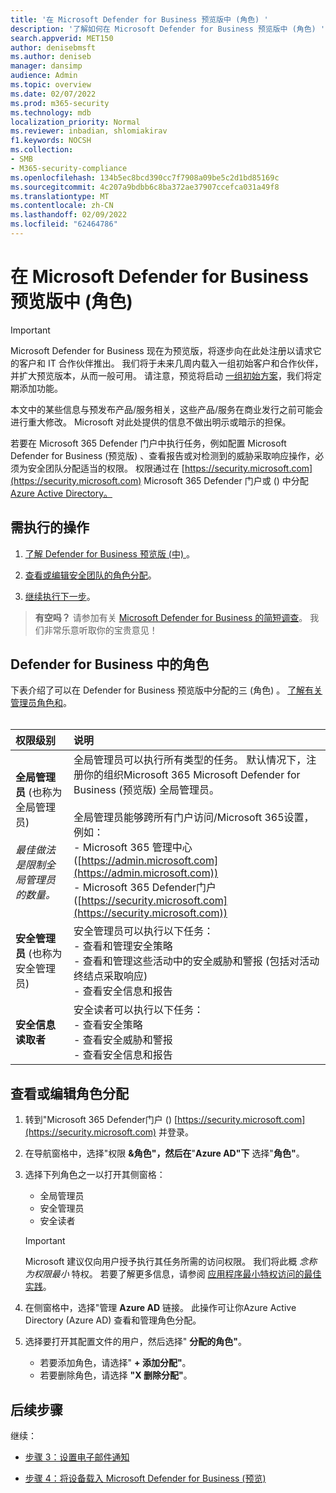 ```yaml
---
title: '在 Microsoft Defender for Business 预览版中 (角色) '
description: '了解如何在 Microsoft Defender for Business 预览版中 (角色) '
search.appverid: MET150
author: denisebmsft
ms.author: deniseb
manager: dansimp
audience: Admin
ms.topic: overview
ms.date: 02/07/2022
ms.prod: m365-security
ms.technology: mdb
localization_priority: Normal
ms.reviewer: inbadian, shlomiakirav
f1.keywords: NOCSH
ms.collection:
- SMB
- M365-security-compliance
ms.openlocfilehash: 134b5ec8bcd390cc7f7908a09be5c2d1bd85169c
ms.sourcegitcommit: 4c207a9bdbb6c8ba372ae37907ccefca031a49f8
ms.translationtype: MT
ms.contentlocale: zh-CN
ms.lasthandoff: 02/09/2022
ms.locfileid: "62464786"
---
```

# <a name="assign-roles-and-permissions-in-microsoft-defender-for-business-preview"></a>在 Microsoft Defender for Business 预览版中 (角色) 

> [!IMPORTANT]
> Microsoft Defender for Business 现在为预览版，将逐步向在此处注册以请求它的客户和 IT 合作伙伴[](https://aka.ms/mdb-preview)推出。 我们将于未来几周内载入一组初始客户和合作伙伴，并扩大预览版本，从而一般可用。 请注意，预览将启动 [一组初始方案](mdb-tutorials.md#try-these-preview-scenarios)，我们将定期添加功能。
> 
> 本文中的某些信息与预发布产品/服务相关，这些产品/服务在商业发行之前可能会进行重大修改。 Microsoft 对此处提供的信息不做出明示或暗示的担保。 

若要在 Microsoft 365 Defender 门户中执行任务，例如配置 Microsoft Defender for Business (预览版) 、查看报告或对检测到的威胁采取响应操作，必须为安全团队分配适当的权限。 权限通过在 [https://security.microsoft.com](https://security.microsoft.com) Microsoft 365 Defender 门户或 () 中分配[Azure Active Directory。](/azure/active-directory/roles/manage-roles-portal) 

## <a name="what-to-do"></a>需执行的操作

1. [了解 Defender for Business 预览版 (中) ](#roles-in-defender-for-business)。

2. [查看或编辑安全团队的角色分配](#view-or-edit-role-assignments)。

3. [继续执行下一步](#next-steps)。

>
> **有空吗？**
> 请参加有关 <a href="https://microsoft.qualtrics.com/jfe/form/SV_0JPjTPHGEWTQr4y" target="_blank">Microsoft Defender for Business 的简短调查</a>。 我们非常乐意听取你的宝贵意见！
>


## <a name="roles-in-defender-for-business"></a>Defender for Business 中的角色

下表介绍了可以在 Defender for Business 预览版中分配的三 (角色) 。 [了解有关管理员角色和](../../admin/add-users/about-admin-roles.md)。 <br/><br/>

| 权限级别 | 说明 |
|:---|:---|
| **全局管理员** (也称为全局管理员)  <br/><br/> *最佳做法是限制全局管理员的数量。* | 全局管理员可以执行所有类型的任务。 默认情况下，注册你的组织Microsoft 365 Microsoft Defender for Business (预览版) 全局管理员。 <br/><br/> 全局管理员能够跨所有门户访问/Microsoft 365设置，例如： <br/>- Microsoft 365 管理中心 ([https://admin.microsoft.com](https://admin.microsoft.com))  <br/>- Microsoft 365 Defender门户 ([https://security.microsoft.com](https://security.microsoft.com))  |
| **安全管理员** (也称为安全管理员)  | 安全管理员可以执行以下任务： <br/>- 查看和管理安全策略 <br/>- 查看和管理这些活动中的安全威胁和警报 (包括对活动终结点采取响应)  <br/>- 查看安全信息和报告 |
| **安全信息读取者** | 安全读者可以执行以下任务： <br/>- 查看安全策略 <br/>- 查看安全威胁和警报 <br/>- 查看安全信息和报告  |


## <a name="view-or-edit-role-assignments"></a>查看或编辑角色分配

1. 转到"Microsoft 365 Defender门户 () [https://security.microsoft.com](https://security.microsoft.com) 并登录。

2. 在导航窗格中，选择"权限 **&角色"，然后在**"**Azure AD"下** 选择"**角色"**。

3. 选择下列角色之一以打开其侧窗格：

   - 全局管理员
   - 安全管理员
   - 安全读者

   > [!IMPORTANT]
   > Microsoft 建议仅向用户授予执行其任务所需的访问权限。 我们将此概 *念称为权限最小* 特权。 若要了解更多信息，请参阅 [应用程序最小特权访问的最佳实践](/azure/active-directory/develop/secure-least-privileged-access)。 

4. 在侧窗格中，选择"管理 **Azure AD** 链接。 此操作可让你Azure Active Directory (Azure AD) 查看和管理角色分配。

5. 选择要打开其配置文件的用户，然后选择" **分配的角色"**。

   - 若要添加角色，请选择" **+ 添加分配"**。
   - 若要删除角色，请选择 **"X 删除分配"**。 

## <a name="next-steps"></a>后续步骤

继续：

- [步骤 3：设置电子邮件通知](mdb-email-notifications.md)

- [步骤 4：将设备载入 Microsoft Defender for Business (预览) ](mdb-onboard-devices.md)